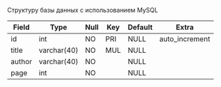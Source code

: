Структуру базы данных с использованием MySQL

| Field  | Type         | Null | Key | Default | Extra          |
|--------|--------------|------|-----|---------|----------------|
| id     | int          | NO   | PRI | NULL    | auto_increment |
| title  | varchar(40)  | NO   | MUL | NULL    |                |
| author | varchar(40)  | NO   |     | NULL    |                |
| page   | int          | NO   |     | NULL    |                |
